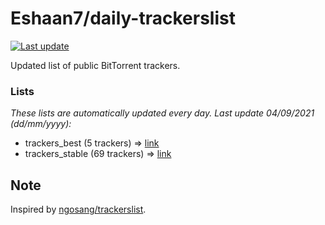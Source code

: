 
# Eshaan7/daily-trackerslist 

[![Last update](https://img.shields.io/badge/Last%20update-04/09/2021-blue.svg)](#)

Updated list of public BitTorrent trackers.

### Lists
*These lists are automatically updated every day. Last update 04/09/2021 (_dd/mm/yyyy_):*

* trackers_best (5 trackers) => [link](https://raw.githubusercontent.com/eshaan7/daily-trackerslist/master/trackers_best.txt)
* trackers_stable (69 trackers) => [link](https://raw.githubusercontent.com/eshaan7/daily-trackerslist/master/trackers_stable.txt)

## Note

Inspired by [ngosang/trackerslist](https://github.com/ngosang/trackerslist).
